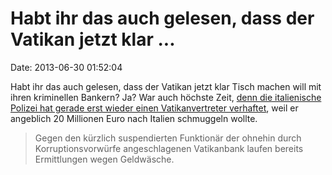 Habt ihr das auch gelesen, dass der Vatikan jetzt klar \...
===========================================================

Date: 2013-06-30 01:52:04

Habt ihr das auch gelesen, dass der Vatikan jetzt klar Tisch machen will
mit ihren kriminellen Bankern? Ja? War auch höchste Zeit, [denn die
italienische Polizei hat gerade erst wieder einen Vatikanvertreter
verhaftet](http://www.tagesanzeiger.ch/ausland/europa/ausland/europa/Pfarrer-wollte-offenbar-Millionen-Euro-per-Flugzeug-schmuggeln/story/17735457),
weil er angeblich 20 Millionen Euro nach Italien schmuggeln wollte.

> Gegen den kürzlich suspendierten Funktionär der ohnehin durch
> Korruptionsvorwürfe angeschlagenen Vatikanbank laufen bereits
> Ermittlungen wegen Geldwäsche.
